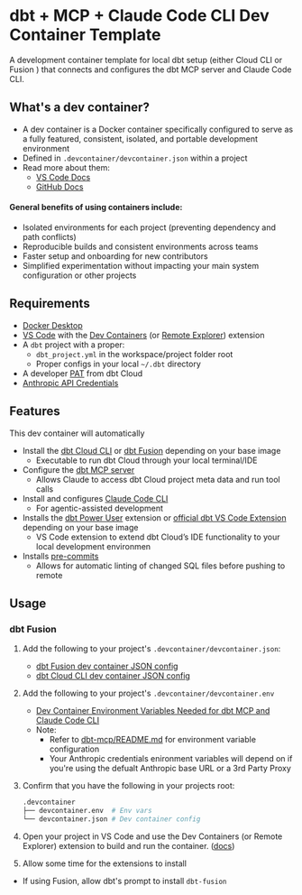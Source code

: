 # dbt + MCP + Claude Code CLI Dev Container Template
A development container template for local dbt setup (either Cloud CLI or Fusion ) that connects and configures the dbt MCP server and Claude Code CLI.

## What's a dev container?
- A dev container is a Docker container specifically configured to serve as a fully featured, consistent, isolated, and portable development environment
- Defined in `.devcontainer/devcontainer.json` within a project
- Read more about them:
  - [VS Code Docs](https://code.visualstudio.com/docs/devcontainers/containers)
  - [GitHub Docs](https://docs.github.com/en/codespaces/setting-up-your-project-for-codespaces/adding-a-dev-container-configuration/introduction-to-dev-containers)

#### General benefits of using containers include:
- Isolated environments for each project (preventing dependency and path conflicts)
- Reproducible builds and consistent environments across teams
- Faster setup and onboarding for new contributors
- Simplified experimentation without impacting your main system configuration or other projects

## Requirements
- [Docker Desktop](https://docs.docker.com/desktop/)
- [VS Code](https://code.visualstudio.com/download) with the [Dev Containers](https://marketplace.visualstudio.com/items?itemName=ms-vscode-remote.remote-containers) (or [Remote Explorer](https://marketplace.visualstudio.com/items?itemName=ms-vscode.remote-explorer)) extension
- A `dbt` project with a proper:
  - `dbt_project.yml` in the workspace/project folder root
  - Proper configs in your local `~/.dbt` directory
- A developer [PAT](https://docs.getdbt.com/docs/dbt-cloud-apis/user-tokens) from dbt Cloud 
- [Anthropic API Credentials](https://docs.anthropic.com/en/docs/get-started)

## Features
This dev container will automatically
- Install the [dbt Cloud CLI](https://docs.getdbt.com/docs/cloud/cloud-cli-installation) or [dbt Fusion](https://github.com/dbt-labs/dbt-fusion) depending on your base image
    - Executable to run dbt Cloud through your local terminal/IDE
- Configure the [dbt MCP server](https://github.com/dbt-labs/dbt-mcp)
    - Allows Claude to access dbt Cloud project meta data and run tool calls
- Install and configures [Claude Code CLI](https://docs.anthropic.com/en/docs/get-started#install-the-sdk)
    - For agentic-assisted development
- Installs the [dbt Power User](https://marketplace.visualstudio.com/items?itemName=innoverio.vscode-dbt-power-user) extension or [official dbt VS Code Extension](https://marketplace.visualstudio.com/items?itemName=dbtLabsInc.dbt) depending on your base image
    - VS Code extension to extend dbt Cloud’s IDE functionality to your local development environmen
- Installs [pre-commits](https://github.com/pre-commit/pre-commit)
    - Allows for automatic linting of changed SQL files before pushing to remote

## Usage

### dbt Fusion

1. Add the following to your project's `.devcontainer/devcontainer.json`:
   - [dbt Fusion dev container JSON config](https://github.com/jairus-m/dbt-mcp-claude-devcontainer/blob/main/src/dbt-fusion/.devcontainer/devcontainer.json)
   - [dbt Cloud CLI dev container JSON config](https://github.com/jairus-m/dbt-mcp-claude-devcontainer/blob/main/src/dbt-cloud-cli/.devcontainer/devcontainer.json)

2. Add the following to your project's `.devcontainer/devcontainer.env`
   - [Dev Container Environment Variables Needed for dbt MCP and Claude Code CLI](https://github.com/jairus-m/dbt-mcp-claude-devcontainer/blob/main/src/devcontainer-template.env)
   - Note:
     - Refer to [dbt-mcp/README.md](https://github.com/dbt-labs/dbt-mcp) for environment variable configuration
     - Your Anthropic credentials enironment variables will depend on if you're using the defualt Anthropic base URL or a 3rd Party Proxy

4. Confirm that you have the following in your projects root:
    ```bash
    .devcontainer
    ├── devcontainer.env  # Env vars
    └── devcontainer.json # Dev container config
    ```

5. Open your project in VS Code and use the Dev Containers (or Remote Explorer) extension to build and run the container. ([docs](https://code.visualstudio.com/docs/devcontainers/containers))

6. Allow some time for the extensions to install
  - If using Fusion, allow dbt's prompt to install `dbt-fusion`
